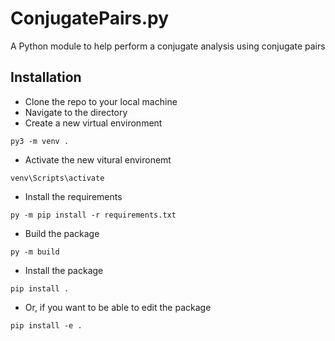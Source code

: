 
# ConjugatePairs.py

A Python module to help perform a conjugate analysis using conjugate pairs

## Installation

- Clone the repo to your local machine
- Navigate to the directory
- Create a new virtual environment

```
py3 -m venv .
```

- Activate the new vitural environemt

```
venv\Scripts\activate
```

- Install the requirements

```
py -m pip install -r requirements.txt
```

- Build the package

```
py -m build
```

- Install the package

```
pip install .
```

- Or, if you want to be able to edit the package

```
pip install -e .
```

